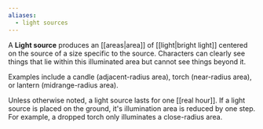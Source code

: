 ```yaml
---
aliases:
  - light sources
---
```

A **Light source** produces an [[areas|area]] of [[light|bright light]] centered on the source of a size specific to the source. Characters can clearly see things that lie within this illuminated area but cannot see things beyond it.  

Examples include a candle (adjacent-radius area), torch (near-radius area), or lantern (midrange-radius area).

Unless otherwise noted, a light source lasts for one [[real hour]].  If a light source is placed on the ground, it's illumination area is reduced by one step.  For example, a dropped torch only illuminates a close-radius area.
